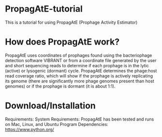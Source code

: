 # PropagAtE-tutorial
  This is a tutorial for using PropagAtE (Prophage Activity Estimator) 
# How does PropagAtE work?
  PropagAtE uses coordinates of prophages found using the bacteriophage detection software VIBRANT or from a coordinate file generated by the user and short sequencing reads to determine if each prophage is in the lytic (active) or lysogenic (dormant) cycle. PropagAtE determines the phage:host read coverage ratio, which will show if the prophage is actively replicating its genome (there are significantly more phage genomes present than host genomes) or if the prophage is dormant (it is about 1:1). 
# Download/Installation
  Requirements:
    System Requirements: PropagAtE has been tested and runs on Mac, Linux, and Ubuntu 
    Program Dependencies: https://www.python.org/ 
